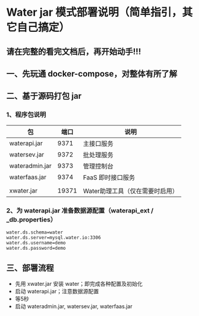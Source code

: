 # Water jar 模式部署说明（简单指引，其它自己搞定）

## 请在完整的看完文档后，再开始动手!!!

## 一、先玩通 docker-compose，对整体有所了解

## 二、基于源码打包 jar

### 1、程序包说明

| 包             | 端口   | 说明                 |
|----------------|-------|--------------------|
| waterapi.jar   | 9371  | 主接口服务              |
| watersev.jar   | 9372  | 批处理服务              |
| wateradmin.jar | 9373  | 管理控制台              |
| waterfaas.jar  | 9374  | FaaS 即时接口服务        |
|                |       |                    |
| xwater.jar     | 19371 | Water助理工具（仅在需要时启用） |

### 2、为 waterapi.jar 准备数据源配置（waterapi_ext / _db.properties）

```properties
water.ds.schema=water
water.ds.server=mysql.water.io:3306
water.ds.username=demo
water.ds.password=demo
```

## 三、部署流程

* 先用 xwater.jar 安装 water；即完成各种配置及初始化
* 启动 waterapi.jar；注意数据源配置
* 等5秒
* 启动 wateradmin.jar, watersev.jar, waterfaas.jar
